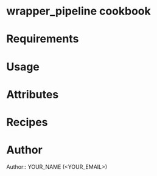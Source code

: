 # wrapper_pipeline cookbook

# Requirements

# Usage

# Attributes

# Recipes

# Author

Author:: YOUR_NAME (<YOUR_EMAIL>)

